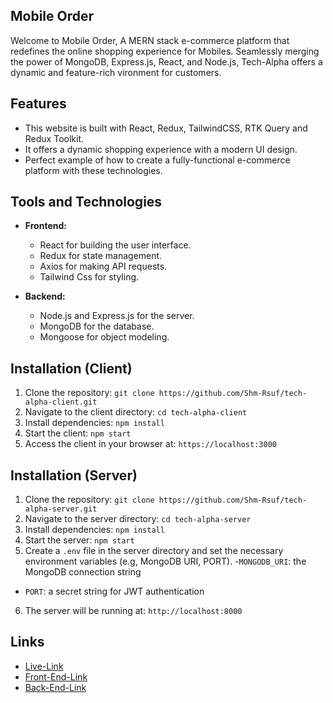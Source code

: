 
## Mobile Order

 Welcome to Mobile Order, A MERN stack e-commerce platform that redefines the online shopping experience for Mobiles. Seamlessly merging the power of MongoDB, Express.js, React, and Node.js, Tech-Alpha offers a dynamic and feature-rich vironment for customers.
 
## Features

- This website is built with React, Redux, TailwindCSS, RTK Query and Redux Toolkit. 
- It offers a dynamic shopping experience with a modern UI design.
- Perfect example of how to create a fully-functional e-commerce platform with these technologies.

## Tools and Technologies

- **Frontend:**
  - React for building the user interface.
  - Redux for state management.
  - Axios for making API requests.
  - Tailwind Css for styling.

- **Backend:**
  - Node.js and Express.js for the server.
  - MongoDB for the database.
  - Mongoose for object modeling.

## Installation (Client)

1. Clone the repository: `git clone https://github.com/Shm-Rsuf/tech-alpha-client.git`
2. Navigate to the client directory: `cd tech-alpha-client`
3. Install dependencies: `npm install`
4. Start the client: `npm start`
5. Access the client in your browser at: `https://localhost:3000`

## Installation (Server)

1. Clone the repository: `git clone https://github.com/Shm-Rsuf/tech-alpha-server.git`
2. Navigate to the server directory: `cd tech-alpha-server`
3. Install dependencies: `npm install`
4. Start the server: `npm start`
5. Create a `.env` file in the server directory and set the necessary environment variables (e.g, MongoDB URI, PORT).
 -`MONGODB_URI`: the MongoDB connection string
  - `PORT`: a secret string for JWT authentication
6. The server will be running at: `http://localhost:8000`

## Links

- [Live-Link](https://tech-alpha-a3.netlify.app)
- [Front-End-Link](https://github.com/Shm-Rsuf/tech-alpha-client.git)
- [Back-End-Link](https://github.com/Shm-Rsuf/tech-alpha-server.git)











